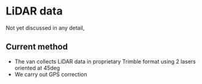 # LiDAR data

Not yet discussed in any detail, 

## Current method

- The van collects LiDAR data in proprietary Trimble format using 2 lasers oriented at 45deg
- We carry out GPS correction